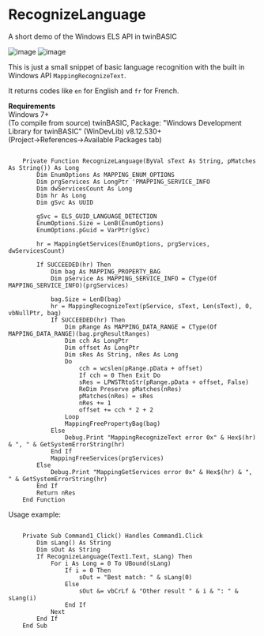 # RecognizeLanguage
A short demo of the Windows ELS API in twinBASIC 

 ![image](https://github.com/user-attachments/assets/93ab4456-6e1e-4f5c-90fd-90387a0a0828) ![image](https://github.com/user-attachments/assets/d905204c-f091-424a-b94c-70ad318120d1)
 

This is just a small snippet of basic language recognition with the built in Windows API `MappingRecognizeText`.

It returns codes like `en` for English and `fr` for French.

**Requirements**\
Windows 7+\
(To compile from source) twinBASIC, Package: "Windows Development Library for twinBASIC" (WinDevLib) v8.12.530+\
(Project->References->Available Packages tab)


```vba
 
    Private Function RecognizeLanguage(ByVal sText As String, pMatches As String()) As Long
        Dim EnumOptions As MAPPING_ENUM_OPTIONS
        Dim prgServices As LongPtr 'PMAPPING_SERVICE_INFO   
        Dim dwServicesCount As Long
        Dim hr As Long
        Dim gSvc As UUID
        
        gSvc = ELS_GUID_LANGUAGE_DETECTION
        EnumOptions.Size = LenB(EnumOptions)
        EnumOptions.pGuid = VarPtr(gSvc)
        
        hr = MappingGetServices(EnumOptions, prgServices, dwServicesCount)
        
        If SUCCEEDED(hr) Then
            Dim bag As MAPPING_PROPERTY_BAG
            Dim pService As MAPPING_SERVICE_INFO = CType(Of MAPPING_SERVICE_INFO)(prgServices)
            
            bag.Size = LenB(bag)
            hr = MappingRecognizeText(pService, sText, Len(sText), 0, vbNullPtr, bag)
            If SUCCEEDED(hr) Then
                Dim pRange As MAPPING_DATA_RANGE = CType(Of MAPPING_DATA_RANGE)(bag.prgResultRanges)
                Dim cch As LongPtr
                Dim offset As LongPtr
                Dim sRes As String, nRes As Long
                Do
                    cch = wcslen(pRange.pData + offset)
                    If cch = 0 Then Exit Do
                    sRes = LPWSTRtoStr(pRange.pData + offset, False)
                    ReDim Preserve pMatches(nRes)
                    pMatches(nRes) = sRes
                    nRes += 1
                    offset += cch * 2 + 2
                Loop
                MappingFreePropertyBag(bag)
            Else
                Debug.Print "MappingRecognizeText error 0x" & Hex$(hr) & ", " & GetSystemErrorString(hr)
            End If
            MappingFreeServices(prgServices)
        Else
            Debug.Print "MappingGetServices error 0x" & Hex$(hr) & ", " & GetSystemErrorString(hr)
        End If
        Return nRes
    End Function
   ```

Usage example:
```vba
  
    Private Sub Command1_Click() Handles Command1.Click
        Dim sLang() As String
        Dim sOut As String
        If RecognizeLanguage(Text1.Text, sLang) Then
            For i As Long = 0 To UBound(sLang)
                If i = 0 Then
                    sOut = "Best match: " & sLang(0)
                Else
                    sOut &= vbCrLf & "Other result " & i & ": " & sLang(i)
                End If
            Next
        End If
    End Sub
```
